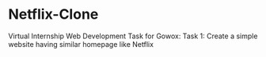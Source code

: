 # Netflix-Clone
Virtual Internship Web Development Task for Gowox: Task 1: Create a simple website having similar homepage like Netflix
